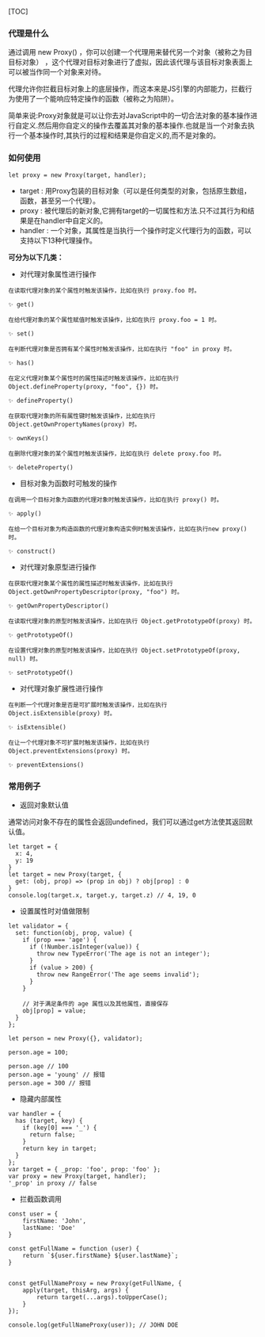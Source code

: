[TOC]
### 代理是什么
通过调用 new Proxy() ，你可以创建一个代理用来替代另一个对象（被称之为目目标对象） ，这个代理对目标对象进行了虚拟，因此该代理与该目标对象表面上可以被当作同一个对象来对待。

代理允许你拦截目标对象上的底层操作，而这本来是JS引擎的内部能力，拦截行为使用了一个能响应特定操作的函数（被称之为陷阱）。

简单来说:Proxy对象就是可以让你去对JavaScript中的一切合法对象的基本操作进行自定义.然后用你自定义的操作去覆盖其对象的基本操作.也就是当一个对象去执行一个基本操作时,其执行的过程和结果是你自定义的,而不是对象的。

### 如何使用
```
let proxy = new Proxy(target, handler);
```
- target : 用Proxy包装的目标对象（可以是任何类型的对象，包括原生数组，函数，甚至另一个代理）。
- proxy : 被代理后的新对象,它拥有target的一切属性和方法.只不过其行为和结果是在handler中自定义的。
- handler : 一个对象，其属性是当执行一个操作时定义代理行为的函数，可以支持以下13种代理操作。

**可分为以下几类：**

- 对代理对象属性进行操作

```
在读取代理对象的某个属性时触发该操作，比如在执行 proxy.foo 时。

✨ get()

在给代理对象的某个属性赋值时触发该操作，比如在执行 proxy.foo = 1 时。

✨ set()

在判断代理对象是否拥有某个属性时触发该操作，比如在执行 "foo" in proxy 时。

✨ has()

在定义代理对象某个属性时的属性描述时触发该操作，比如在执行 Object.defineProperty(proxy, "foo", {}) 时。

✨ defineProperty()

在获取代理对象的所有属性键时触发该操作，比如在执行 Object.getOwnPropertyNames(proxy) 时。

✨ ownKeys()

在删除代理对象的某个属性时触发该操作，比如在执行 delete proxy.foo 时。

✨ deleteProperty()

```
- 目标对象为函数时可触发的操作
```
在调用一个目标对象为函数的代理对象时触发该操作，比如在执行 proxy() 时。

✨ apply()

在给一个目标对象为构造函数的代理对象构造实例时触发该操作，比如在执行new proxy() 时。

✨ construct()
```
- 对代理对象原型进行操作

```
在获取代理对象某个属性的属性描述时触发该操作，比如在执行 Object.getOwnPropertyDescriptor(proxy, "foo") 时。

✨ getOwnPropertyDescriptor()

在读取代理对象的原型时触发该操作，比如在执行 Object.getPrototypeOf(proxy) 时。

✨ getPrototypeOf()

在设置代理对象的原型时触发该操作，比如在执行 Object.setPrototypeOf(proxy, null) 时。

✨ setPrototypeOf()

```
- 对代理对象扩展性进行操作
```
在判断一个代理对象是否是可扩展时触发该操作，比如在执行 Object.isExtensible(proxy) 时。

✨ isExtensible()

在让一个代理对象不可扩展时触发该操作，比如在执行 Object.preventExtensions(proxy) 时。

✨ preventExtensions()
```
### 常用例子
- 返回对象默认值

通常访问对象不存在的属性会返回undefined，我们可以通过get方法使其返回默认值。
```
let target = {
  x: 4,
  y: 19
}
let target = new Proxy(target, {
  get: (obj, prop) => (prop in obj) ? obj[prop] : 0
}
console.log(target.x, target.y, target.z) // 4, 19, 0
```
- 设置属性时对值做限制
```
let validator = {
  set: function(obj, prop, value) {
    if (prop === 'age') {
      if (!Number.isInteger(value)) {
        throw new TypeError('The age is not an integer');
      }
      if (value > 200) {
        throw new RangeError('The age seems invalid');
      }
    }

    // 对于满足条件的 age 属性以及其他属性，直接保存
    obj[prop] = value;
  }
};

let person = new Proxy({}, validator);

person.age = 100;

person.age // 100
person.age = 'young' // 报错
person.age = 300 // 报错
```
- 隐藏内部属性
```
var handler = {
  has (target, key) {
    if (key[0] === '_') {
      return false;
    }
    return key in target;
  }
};
var target = { _prop: 'foo', prop: 'foo' };
var proxy = new Proxy(target, handler);
'_prop' in proxy // false
```
- 拦截函数调用
```
const user = {
    firstName: 'John',
    lastName: 'Doe'
}

const getFullName = function (user) {
    return `${user.firstName} ${user.lastName}`;
}


const getFullNameProxy = new Proxy(getFullName, {
    apply(target, thisArg, args) {
        return target(...args).toUpperCase();
    }
});

console.log(getFullNameProxy(user)); // JOHN DOE
```